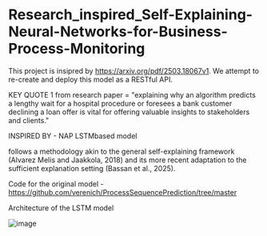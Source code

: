# Research_inspired_Self-Explaining-Neural-Networks-for-Business-Process-Monitoring

This project is insipred by https://arxiv.org/pdf/2503.18067v1. We attempt to re-create and deploy this model as a RESTful API. 

KEY QUOTE 1 from research paper = "explaining
why an algorithm predicts a lengthy wait for a hospital procedure or foresees a bank customer declining
a loan offer is vital for offering valuable insights to
stakeholders and clients." 

INSPIRED BY - NAP LSTMbased model

follows a methodology akin to the general self-explaining framework (Alvarez Melis and
Jaakkola, 2018) and its more recent adaptation to the
sufficient explanation setting (Bassan et al., 2025).

Code for the original model - https://github.com/verenich/ProcessSequencePrediction/tree/master

Architecture of the LSTM model

![image](https://github.com/user-attachments/assets/2b6b4b01-3aad-4e3d-96ae-b5cfbdefe175)



